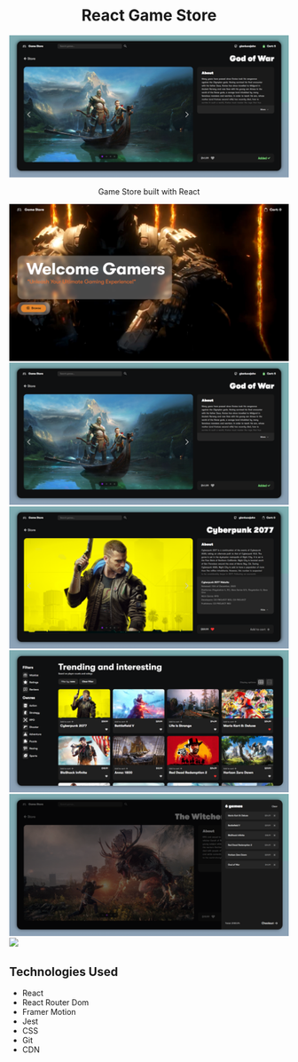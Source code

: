 <h1 align="center"> React Game Store</h1>

![](/src/Resources/image/preview1.png)
<p align="center">
  Game Store built with React
</p>

![](Untitled.png)
![](/src/Resources/image/preview1.png)
![](/src/Resources/image/preview2.png)
![](/src/Resources/image/preview3.png)
![](/src/Resources/image/preview4.png)
![](/src/Resources/image/showcase.gif)


## Technologies Used
- React
- React Router Dom
- Framer Motion
- Jest
- CSS
- Git
- CDN 
